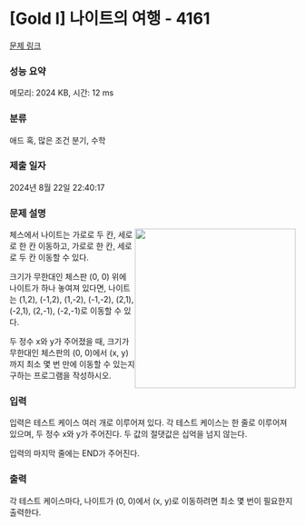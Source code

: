 # [Gold I] 나이트의 여행 - 4161 

[문제 링크](https://www.acmicpc.net/problem/4161) 

### 성능 요약

메모리: 2024 KB, 시간: 12 ms

### 분류

애드 혹, 많은 조건 분기, 수학

### 제출 일자

2024년 8월 22일 22:40:17

### 문제 설명

<p><img alt="" src="https://www.acmicpc.net/upload/images/chess(1).png" style="float:right; height:281px; width:283px">체스에서 나이트는 가로로 두 칸, 세로로 한 칸 이동하고, 가로로 한 칸, 세로로 두 칸 이동할 수 있다.</p>

<p>크기가 무한대인 체스판 (0, 0) 위에 나이트가 하나 놓여져 있다면, 나이트는 (1,2), (-1,2), (1,-2), (-1,-2), (2,1), (-2,1), (2,-1), (-2,-1)로 이동할 수 있다.</p>

<p>두 정수 x와 y가 주어졌을 때, 크기가 무한대인 체스판의 (0, 0)에서 (x, y)까지 최소 몇 번 만에 이동할 수 있는지 구하는 프로그램을 작성하시오.</p>

### 입력 

 <p>입력은 테스트 케이스 여러 개로 이루어져 있다. 각 테스트 케이스는 한 줄로 이루어져 있으며, 두 정수 x와 y가 주어진다. 두 값의 절댓값은 십억을 넘지 않는다.</p>

<p>입력의 마지막 줄에는 END가 주어진다.</p>

### 출력 

 <p>각 테스트 케이스마다, 나이트가 (0, 0)에서 (x, y)로 이동하려면 최소 몇 번이 필요한지 출력한다.</p>

